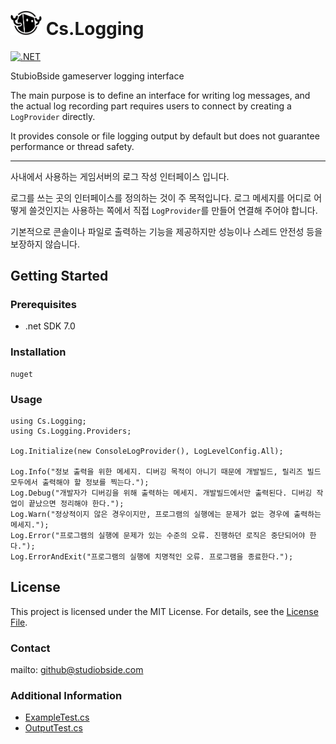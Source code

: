 # <img src="./Document/Images/icon.png" width=50> Cs.Logging

[![.NET](https://github.com/leafbird/Cs.Logging/actions/workflows/dotnet.yml/badge.svg)](https://github.com/leafbird/Cs.Logging/actions/workflows/dotnet.yml)

StubioBside gameserver logging interface

The main purpose is to define an interface for writing log messages, and the actual log recording part requires users to connect by creating a `LogProvider` directly.

It provides console or file logging output by default but does not guarantee performance or thread safety.

---

사내에서 사용하는 게임서버의 로그 작성 인터페이스 입니다. 

로그를 쓰는 곳의 인터페이스를 정의하는 것이 주 목적입니다. 로그 메세지를 어디로 어떻게 쓸것인지는 사용하는 쪽에서 직접 `LogProvider`를 만들어 연결해 주어야 합니다.

기본적으로 콘솔이나 파일로 출력하는 기능을 제공하지만 성능이나 스레드 안전성 등을 보장하지 않습니다.

## Getting Started

### Prerequisites

- .net SDK 7.0

### Installation

```
nuget  
```

### Usage

```Csharp
using Cs.Logging;
using Cs.Logging.Providers;

Log.Initialize(new ConsoleLogProvider(), LogLevelConfig.All);

Log.Info("정보 출력을 위한 메세지. 디버깅 목적이 아니기 때문에 개발빌드, 릴리즈 빌드 모두에서 출력해야 할 정보를 찍는다.");
Log.Debug("개발자가 디버깅을 위해 출력하는 메세지. 개발빌드에서만 출력된다. 디버깅 작업이 끝났으면 정리해야 한다.");
Log.Warn("정상적이지 않은 경우이지만, 프로그램의 실행에는 문제가 없는 경우에 출력하는 메세지.");
Log.Error("프로그램의 실행에 문제가 있는 수준의 오류. 진행하던 로직은 중단되어야 한다.");
Log.ErrorAndExit("프로그램의 실행에 치명적인 오류. 프로그램을 종료한다.");
```

## License

This project is licensed under the MIT License. For details, see the [License File](LICENSE).

### Contact

mailto: github@studiobside.com

### Additional Information

* [ExampleTest.cs](./Cs.Logging.Test/Tests/ExampleTest.cs)
* [OutputTest.cs](./Cs.Logging.Test/Tests/OutputTest.cs)